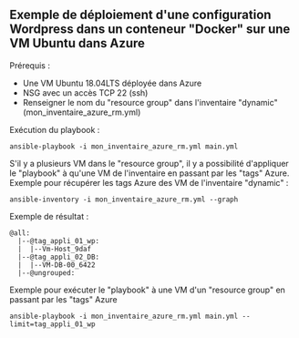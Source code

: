 ## Exemple de déploiement d'une configuration Wordpress dans un conteneur "Docker" sur une VM Ubuntu dans Azure
Prérequis :<br/>
- Une VM Ubuntu 18.04LTS déployée dans Azure
- NSG avec un accès TCP 22 (ssh)
- Renseigner le nom du "resource group" dans l'inventaire "dynamic" (mon_inventaire_azure_rm.yml)  

Exécution du playbook :<br/>
```
ansible-playbook -i mon_inventaire_azure_rm.yml main.yml
```
S'il y a plusieurs VM dans le "resource group", il y a possibilité d'appliquer le "playbook" à qu'une VM de l'inventaire en passant par les "tags" Azure.<br/>
Exemple pour récupérer les tags Azure des VM de l'inventaire "dynamic" :
```
ansible-inventory -i mon_inventaire_azure_rm.yml --graph
```
Exemple de résultat :<br/>
```
@all:
  |--@tag_appli_01_wp:
  |  |--Vm-Host_9daf
  |--@tag_appli_02_DB:
  |  |--VM-DB-00_6422
  |--@ungrouped:
```
Exemple pour exécuter le "playbook" à une VM d'un "resource group" en passant par les "tags" Azure
```
ansible-playbook -i mon_inventaire_azure_rm.yml main.yml --limit=tag_appli_01_wp
```